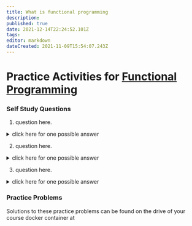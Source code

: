 ```yaml
---
title: What is functional programming
description: 
published: true
date: 2021-12-14T22:24:52.101Z
tags: 
editor: markdown
dateCreated: 2021-11-09T15:54:07.243Z
---
```



# Practice Activities for [Functional Programming](functionalProgramming/functionalProgramming)

### Self Study Questions
1. question here.
<details>
<summary>click here for one possible answer</summary>
  
`answer here`
`second line if needed`
</details>

2. question here.
<details>
<summary>click here for one possible answer</summary>
  
`answer here`
`second line if needed`
</details>

3. question here.
<details>
<summary>click here for one possible answer</summary>
  
`answer here`
`second line if needed`
</details>


### Practice Problems

Solutions to these practice problems can be found on the drive of your course docker container at 